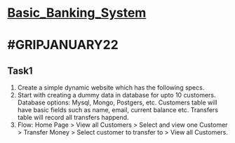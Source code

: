 # [Basic_Banking_System](http://localhost/Task1/TSB.html) 
# #GRIPJANUARY22
## Task1 
1. Create a simple dynamic website which has the following specs.
2. Start with creating a dummy data in database for upto 10 customers. Database options: Mysql, Mongo, Postgers, etc. Customers table will have basic fields such as name, email, current balance etc. Transfers table will record all transfers happend.
3. Flow: Home Page > View all Customers > Select and view one Customer > Transfer Money > Select customer to transfer to > View all Customers.


